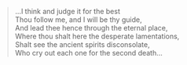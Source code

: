 > ...I think and judge it for the best  
Thou follow me, and I will be thy guide,  
And lead thee hence through the eternal place,  
Where thou shalt here the desperate lamentations,  
Shalt see the ancient spirits disconsolate,  
Who cry out each one for the second death...  
